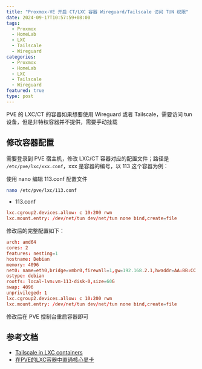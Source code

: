 ```yaml
---
title: "Proxmox-VE 开启 CT/LXC 容器 Wireguard/Tailscale 访问 TUN 权限"
date: 2024-09-17T10:57:59+08:00
tags:
  - Proxmox
  - HomeLab
  - LXC
  - Tailscale
  - Wireguard
categories:
  - Proxmox
  - HomeLab
  - LXC
  - Tailscale
  - Wireguard
featured: true
type: post
---
```


PVE 的 LXC/CT 的容器如果想要使用 Wireguard 或者 Tailscale，需要访问 tun 设备，但是非特权容器并不提供，需要手动挂载

## 修改容器配置

需要登录到 PVE 宿主机，修改 LXC/CT 容器对应的配置文件；路径是 `/etc/pve/lxc/xxx.conf`，xxx 是容器的编号，以 113 这个容器为例：

使用 nano 编辑 113.conf 配置文件

```bash
nano /etc/pve/lxc/113.conf
```

- 113.conf

```conf
lxc.cgroup2.devices.allow: c 10:200 rwm
lxc.mount.entry: /dev/net/tun dev/net/tun none bind,create=file
```

修改后的完整配置如下：

```conf
arch: amd64
cores: 2
features: nesting=1
hostname: Debian
memory: 4096
net0: name=eth0,bridge=vmbr0,firewall=1,gw=192.168.2.1,hwaddr=AA:BB:CC:E2:42:EE,ip=192.168.2.8/24,ip6=auto,type=veth
ostype: debian
rootfs: local-lvm:vm-113-disk-0,size=60G
swap: 4096
unprivileged: 1
lxc.cgroup2.devices.allow: c 10:200 rwm
lxc.mount.entry: /dev/net/tun dev/net/tun none bind,create=file
```

修改后在 PVE 控制台重启容器即可

## 参考文档

- [Tailscale in LXC containers](https://tailscale.com/kb/1130/lxc-unprivileged)
- [在PVE的LXC容器中直通核心显卡](https://blog.hellowood.dev/posts/%E5%9C%A8pve%E7%9A%84lxc%E5%AE%B9%E5%99%A8%E4%B8%AD%E7%9B%B4%E9%80%9A%E6%A0%B8%E5%BF%83%E6%98%BE%E5%8D%A1/)
